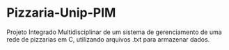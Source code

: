 # Pizzaria-Unip-PIM
Projeto Integrado Multidisciplinar de um sistema de gerenciamento de uma rede de pizzarias em C, utilizando arquivos .txt para armazenar dados.
